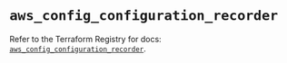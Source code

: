 # `aws_config_configuration_recorder`

Refer to the Terraform Registry for docs: [`aws_config_configuration_recorder`](https://registry.terraform.io/providers/hashicorp/aws/5.74.0/docs/resources/config_configuration_recorder).
